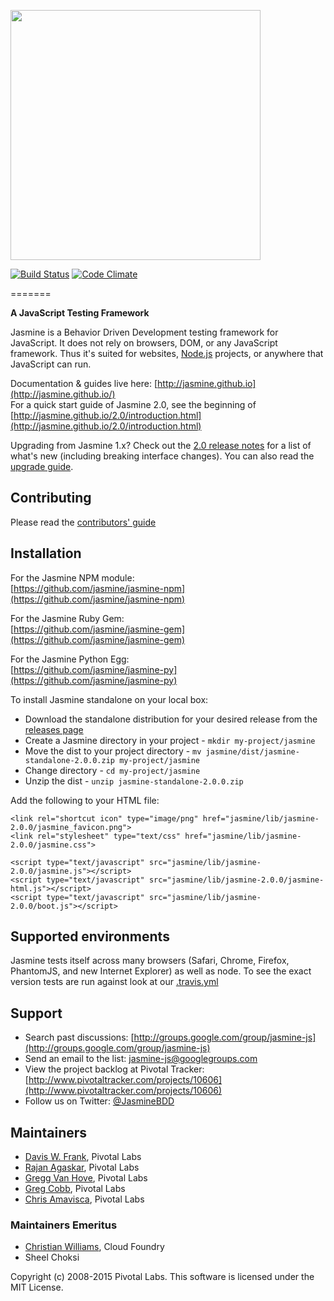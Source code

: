 <a name="README">[<img src="https://rawgithub.com/jasmine/jasmine/master/images/jasmine-horizontal.svg" width="400px" />](http://jasmine.github.io)</a>

[![Build Status][travis-image]][travis-url] [![Code Climate][codeclimate-image]][codeclimate-url]

=======

**A JavaScript Testing Framework**

Jasmine is a Behavior Driven Development testing framework for JavaScript. It does not rely on browsers, DOM, or any JavaScript framework. Thus it's suited for websites, [Node.js](http://nodejs.org) projects, or anywhere that JavaScript can run.

Documentation & guides live here: [http://jasmine.github.io](http://jasmine.github.io/)  
For a quick start guide of Jasmine 2.0, see the beginning of [http://jasmine.github.io/2.0/introduction.html](http://jasmine.github.io/2.0/introduction.html)

Upgrading from Jasmine 1.x? Check out the [2.0 release notes](https://github.com/jasmine/jasmine/blob/v2.0.0/release_notes/20.md) for a list of what's new (including breaking interface changes). You can also read the [upgrade guide](http://jasmine.github.io/2.0/upgrading.html).

## Contributing

Please read the [contributors' guide](https://github.com/jasmine/jasmine/blob/master/CONTRIBUTING.md)

## Installation

For the Jasmine NPM module:<br>
[https://github.com/jasmine/jasmine-npm](https://github.com/jasmine/jasmine-npm)

For the Jasmine Ruby Gem:<br>
[https://github.com/jasmine/jasmine-gem](https://github.com/jasmine/jasmine-gem)

For the Jasmine Python Egg:<br>
[https://github.com/jasmine/jasmine-py](https://github.com/jasmine/jasmine-py)

To install Jasmine standalone on your local box:

* Download the standalone distribution for your desired release from the [releases page](https://github.com/jasmine/jasmine/releases)
* Create a Jasmine directory in your project - `mkdir my-project/jasmine`
* Move the dist to your project directory - `mv jasmine/dist/jasmine-standalone-2.0.0.zip my-project/jasmine`
* Change directory - `cd my-project/jasmine`
* Unzip the dist - `unzip jasmine-standalone-2.0.0.zip`

Add the following to your HTML file:

    <link rel="shortcut icon" type="image/png" href="jasmine/lib/jasmine-2.0.0/jasmine_favicon.png">
    <link rel="stylesheet" type="text/css" href="jasmine/lib/jasmine-2.0.0/jasmine.css">

    <script type="text/javascript" src="jasmine/lib/jasmine-2.0.0/jasmine.js"></script>
    <script type="text/javascript" src="jasmine/lib/jasmine-2.0.0/jasmine-html.js"></script>
    <script type="text/javascript" src="jasmine/lib/jasmine-2.0.0/boot.js"></script>

## Supported environments

Jasmine tests itself across many browsers (Safari, Chrome, Firefox, PhantomJS, and new Internet Explorer) as well as node. To see the exact version tests are run against look at our [.travis.yml](https://github.com/jasmine/jasmine/blob/master/.travis.yml)


## Support

* Search past discussions: [http://groups.google.com/group/jasmine-js](http://groups.google.com/group/jasmine-js)
* Send an email to the list: [jasmine-js@googlegroups.com](mailto:jasmine-js@googlegroups.com)
* View the project backlog at Pivotal Tracker: [http://www.pivotaltracker.com/projects/10606](http://www.pivotaltracker.com/projects/10606)
* Follow us on Twitter: [@JasmineBDD](http://twitter.com/JasmineBDD)

## Maintainers

* [Davis W. Frank](mailto:dwfrank@pivotal.io), Pivotal Labs
* [Rajan Agaskar](mailto:rajan@pivotal.io), Pivotal Labs
* [Gregg Van Hove](mailto:gvanhove@pivotal.io), Pivotal Labs
* [Greg Cobb](mailto:gcobb@pivotal.io), Pivotal Labs
* [Chris Amavisca](mailto:camavisca@pivotal.io), Pivotal Labs

### Maintainers Emeritus

* [Christian Williams](mailto:antixian666@gmail.com), Cloud Foundry
* Sheel Choksi

Copyright (c) 2008-2015 Pivotal Labs. This software is licensed under the MIT License.


[travis-url]: https://travis-ci.org/jasmine/jasmine
[travis-image]: https://img.shields.io/travis/jasmine/jasmine.svg
[codeclimate-url]: https://codeclimate.com/github/pivotal/jasmine
[codeclimate-image]: https://img.shields.io/codeclimate/github/pivotal/jasmine.svg
